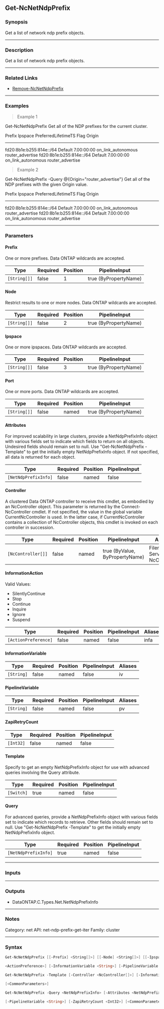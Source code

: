 Get-NcNetNdpPrefix
------------------

### Synopsis
Get a list of network ndp prefix objects.

---

### Description

Get a list of network ndp prefix objects.

---

### Related Links
* [Remove-NcNetNdpPrefix](Remove-NcNetNdpPrefix)

---

### Examples
> Example 1

Get-NcNetNdpPrefix
Get all of the NDP prefixes for the current cluster.

Prefix                             Ipspace              PreferredLifetimeTS    Flag                 Origin
------                             -------              -------------------    ----                 ------
fd20:8b1e:b255:814e::/64           Default              7.00:00:00             on_link_autonomous   router_advertise
fd20:8b1e:b255:814e::/64           Default              7.00:00:00             on_link_autonomous   router_advertise

> Example 2

Get-NcNetNdpPrefix -Query @{Origin="router_advertise"}
Get all of the NDP prefixes with the given Origin value.

Prefix                             Ipspace              PreferredLifetimeTS    Flag                 Origin
------                             -------              -------------------    ----                 ------
fd20:8b1e:b255:814e::/64           Default              7.00:00:00             on_link_autonomous   router_advertise
fd20:8b1e:b255:814e::/64           Default              7.00:00:00             on_link_autonomous   router_advertise

---

### Parameters
#### **Prefix**
One or more prefixes.  Data ONTAP wildcards are accepted.

|Type        |Required|Position|PipelineInput        |
|------------|--------|--------|---------------------|
|`[String[]]`|false   |1       |true (ByPropertyName)|

#### **Node**
Restrict results to one or more nodes.  Data ONTAP wildcards are accepted.

|Type        |Required|Position|PipelineInput        |
|------------|--------|--------|---------------------|
|`[String[]]`|false   |2       |true (ByPropertyName)|

#### **Ipspace**
One or more ipspaces.  Data ONTAP wildcards are accepted.

|Type        |Required|Position|PipelineInput        |
|------------|--------|--------|---------------------|
|`[String[]]`|false   |3       |true (ByPropertyName)|

#### **Port**
One or more ports.  Data ONTAP wildcards are accepted.

|Type        |Required|Position|PipelineInput        |
|------------|--------|--------|---------------------|
|`[String[]]`|false   |named   |true (ByPropertyName)|

#### **Attributes**
For improved scalability in large clusters, provide a NetNdpPrefixInfo object with various fields set to indicate which fields to return on all objects.  Undesired fields should remain set to null.  Use "Get-NcNetNdpPrefix -Template" to get the initially empty NetNdpPrefixInfo object.  If not specified, all data is returned for each object.

|Type                |Required|Position|PipelineInput|
|--------------------|--------|--------|-------------|
|`[NetNdpPrefixInfo]`|false   |named   |false        |

#### **Controller**
A clustered Data ONTAP controller to receive this cmdlet, as embodied by an NcController object.  This parameter is returned by the Connect-NcController cmdlet.  If not specified, the value in the global variable CurrentNcController is used.  In the latter case, if CurrentNcController contains a collection of NcController objects, this cmdlet is invoked on each controller in succession.

|Type              |Required|Position|PipelineInput                 |Aliases                          |
|------------------|--------|--------|------------------------------|---------------------------------|
|`[NcController[]]`|false   |named   |true (ByValue, ByPropertyName)|Filer<br/>Server<br/>NcController|

#### **InformationAction**

Valid Values:

* SilentlyContinue
* Stop
* Continue
* Inquire
* Ignore
* Suspend

|Type                |Required|Position|PipelineInput|Aliases|
|--------------------|--------|--------|-------------|-------|
|`[ActionPreference]`|false   |named   |false        |infa   |

#### **InformationVariable**

|Type      |Required|Position|PipelineInput|Aliases|
|----------|--------|--------|-------------|-------|
|`[String]`|false   |named   |false        |iv     |

#### **PipelineVariable**

|Type      |Required|Position|PipelineInput|Aliases|
|----------|--------|--------|-------------|-------|
|`[String]`|false   |named   |false        |pv     |

#### **ZapiRetryCount**

|Type     |Required|Position|PipelineInput|
|---------|--------|--------|-------------|
|`[Int32]`|false   |named   |false        |

#### **Template**
Specify to get an empty NetNdpPrefixInfo object for use with advanced queries involving the Query attribute.

|Type      |Required|Position|PipelineInput|
|----------|--------|--------|-------------|
|`[Switch]`|true    |named   |false        |

#### **Query**
For advanced queries, provide a NetNdpPrefixInfo object with various fields set to indicate which records to retrieve.  Other fields should remain set to null.  Use "Get-NcNetNdpPrefix -Template" to get the initially empty NetNdpPrefixInfo object.

|Type                |Required|Position|PipelineInput|
|--------------------|--------|--------|-------------|
|`[NetNdpPrefixInfo]`|true    |named   |false        |

---

### Inputs

---

### Outputs
* DataONTAP.C.Types.Net.NetNdpPrefixInfo

---

### Notes
Category: net
API: net-ndp-prefix-get-iter
Family: cluster

---

### Syntax
```PowerShell
Get-NcNetNdpPrefix [[-Prefix] <String[]>] [[-Node] <String[]>] [[-Ipspace] <String[]>] [-Port <String[]>] [-Attributes <NetNdpPrefixInfo>] [-Controller <NcController[]>] [-InformationAction 
```
```PowerShell
<ActionPreference>] [-InformationVariable <String>] [-PipelineVariable <String>] [-ZapiRetryCount <Int32>] [<CommonParameters>]
```
```PowerShell
Get-NcNetNdpPrefix -Template [-Controller <NcController[]>] [-InformationAction <ActionPreference>] [-InformationVariable <String>] [-PipelineVariable <String>] [-ZapiRetryCount <Int32>] 
```
```PowerShell
[<CommonParameters>]
```
```PowerShell
Get-NcNetNdpPrefix -Query <NetNdpPrefixInfo> [-Attributes <NetNdpPrefixInfo>] [-Controller <NcController[]>] [-InformationAction <ActionPreference>] [-InformationVariable <String>] 
```
```PowerShell
[-PipelineVariable <String>] [-ZapiRetryCount <Int32>] [<CommonParameters>]
```
